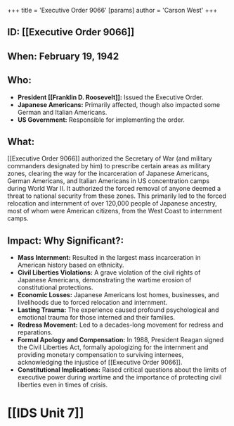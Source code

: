 +++
 title = 'Executive Order 9066'
[params]
	author = 'Carson West'
+++
## ID: [[Executive Order 9066]]

## When: February 19, 1942

## Who:
* **President [[Franklin D. Roosevelt]]:** Issued the Executive Order.
* **Japanese Americans:** Primarily affected, though also impacted some German and Italian Americans.
* **US Government:** Responsible for implementing the order.

## What:

[[Executive Order 9066]] authorized the Secretary of War (and military commanders designated by him) to prescribe certain areas as military zones, clearing the way for the incarceration of Japanese Americans, German Americans, and Italian Americans in US concentration camps during World War II. It authorized the forced removal of anyone deemed a threat to national security from these zones. This primarily led to the forced relocation and internment of over 120,000 people of Japanese ancestry, most of whom were American citizens, from the West Coast to internment camps.

## Impact: Why Significant?:

* **Mass Internment:** Resulted in the largest mass incarceration in American history based on ethnicity.
* **Civil Liberties Violations:** A grave violation of the civil rights of Japanese Americans, demonstrating the wartime erosion of constitutional protections.
* **Economic Losses:** Japanese Americans lost homes, businesses, and livelihoods due to forced relocation and internment.
* **Lasting Trauma:**  The experience caused profound psychological and emotional trauma for those interned and their families.
* **Redress Movement:** Led to a decades-long movement for redress and reparations.
* **Formal Apology and Compensation:** In 1988, President Reagan signed the Civil Liberties Act, formally apologizing for the internment and providing monetary compensation to surviving internees, acknowledging the injustice of [[Executive Order 9066]].
* **Constitutional Implications:** Raised critical questions about the limits of executive power during wartime and the importance of protecting civil liberties even in times of crisis.

# [[IDS Unit 7]]
